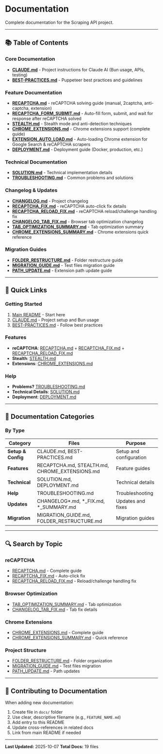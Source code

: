 # Documentation

Complete documentation for the Scraping API project.

---

## 📚 Table of Contents

### Core Documentation

- **[CLAUDE.md](CLAUDE.md)** - Project instructions for Claude AI (Bun usage, APIs, testing)
- **[BEST-PRACTICES.md](BEST-PRACTICES.md)** - Puppeteer best practices and guidelines

### Feature Documentation

- **[RECAPTCHA.md](RECAPTCHA.md)** - reCAPTCHA solving guide (manual, 2captcha, anti-captcha, extension)
- **[RECAPTCHA_FORM_SUBMIT.md](RECAPTCHA_FORM_SUBMIT.md)** - Auto-fill form, submit, and wait for response after reCAPTCHA solved
- **[STEALTH.md](STEALTH.md)** - Stealth mode and anti-detection techniques
- **[CHROME_EXTENSIONS.md](CHROME_EXTENSIONS.md)** - Chrome extensions support (complete guide)
- **[EXTENSION_AUTO_LOAD.md](EXTENSION_AUTO_LOAD.md)** - Auto-loading Chrome extension for Google Search & reCAPTCHA scrapers
- **[DEPLOYMENT.md](DEPLOYMENT.md)** - Deployment guide (Docker, production, etc.)

### Technical Documentation

- **[SOLUTION.md](SOLUTION.md)** - Technical implementation details
- **[TROUBLESHOOTING.md](TROUBLESHOOTING.md)** - Common problems and solutions

### Changelog & Updates

- **[CHANGELOG.md](CHANGELOG.md)** - Project changelog
- **[RECAPTCHA_FIX.md](RECAPTCHA_FIX.md)** - reCAPTCHA auto-click fix details
- **[RECAPTCHA_RELOAD_FIX.md](RECAPTCHA_RELOAD_FIX.md)** - reCAPTCHA reload/challenge handling fix
- **[CHANGELOG_TAB_FIX.md](CHANGELOG_TAB_FIX.md)** - Browser tab optimization changelog
- **[TAB_OPTIMIZATION_SUMMARY.md](TAB_OPTIMIZATION_SUMMARY.md)** - Tab optimization summary
- **[CHROME_EXTENSIONS_SUMMARY.md](CHROME_EXTENSIONS_SUMMARY.md)** - Chrome extensions quick reference

### Migration Guides

- **[FOLDER_RESTRUCTURE.md](FOLDER_RESTRUCTURE.md)** - Folder restructure guide
- **[MIGRATION_GUIDE.md](MIGRATION_GUIDE.md)** - Test files migration guide
- **[PATH_UPDATE.md](PATH_UPDATE.md)** - Extension path update guide

---

## 🚀 Quick Links

### Getting Started
1. [Main README](../README.md) - Start here
2. [CLAUDE.md](CLAUDE.md) - Project setup and Bun usage
3. [BEST-PRACTICES.md](BEST-PRACTICES.md) - Follow best practices

### Features
- **reCAPTCHA**: [RECAPTCHA.md](RECAPTCHA.md) + [RECAPTCHA_FIX.md](RECAPTCHA_FIX.md) + [RECAPTCHA_RELOAD_FIX.md](RECAPTCHA_RELOAD_FIX.md)
- **Stealth**: [STEALTH.md](STEALTH.md)
- **Extensions**: [CHROME_EXTENSIONS.md](CHROME_EXTENSIONS.md)

### Help
- **Problems?** [TROUBLESHOOTING.md](TROUBLESHOOTING.md)
- **Technical Details**: [SOLUTION.md](SOLUTION.md)
- **Deployment**: [DEPLOYMENT.md](DEPLOYMENT.md)

---

## 📖 Documentation Categories

### By Type

| Category | Files | Purpose |
|----------|-------|---------|
| **Setup & Config** | CLAUDE.md, BEST-PRACTICES.md | Setup and configuration |
| **Features** | RECAPTCHA.md, STEALTH.md, CHROME_EXTENSIONS.md | Feature guides |
| **Technical** | SOLUTION.md, DEPLOYMENT.md | Technical details |
| **Help** | TROUBLESHOOTING.md | Troubleshooting |
| **Updates** | CHANGELOG*.md, *_FIX.md, *_SUMMARY.md | Updates and fixes |
| **Migration** | MIGRATION_GUIDE.md, FOLDER_RESTRUCTURE.md | Migration guides |

---

## 🔍 Search by Topic

### reCAPTCHA
- [RECAPTCHA.md](RECAPTCHA.md) - Complete guide
- [RECAPTCHA_FIX.md](RECAPTCHA_FIX.md) - Auto-click fix
- [RECAPTCHA_RELOAD_FIX.md](RECAPTCHA_RELOAD_FIX.md) - Reload/challenge handling fix

### Browser Optimization
- [TAB_OPTIMIZATION_SUMMARY.md](TAB_OPTIMIZATION_SUMMARY.md) - Tab optimization
- [CHANGELOG_TAB_FIX.md](CHANGELOG_TAB_FIX.md) - Tab fix details

### Chrome Extensions
- [CHROME_EXTENSIONS.md](CHROME_EXTENSIONS.md) - Complete guide
- [CHROME_EXTENSIONS_SUMMARY.md](CHROME_EXTENSIONS_SUMMARY.md) - Quick reference

### Project Structure
- [FOLDER_RESTRUCTURE.md](FOLDER_RESTRUCTURE.md) - Folder organization
- [MIGRATION_GUIDE.md](MIGRATION_GUIDE.md) - Test files migration
- [PATH_UPDATE.md](PATH_UPDATE.md) - Path updates

---

## 📝 Contributing to Documentation

When adding new documentation:
1. Create file in `docs/` folder
2. Use clear, descriptive filename (e.g., `FEATURE_NAME.md`)
3. Add entry to this README
4. Update cross-references in related docs
5. Link from main README if needed

---

**Last Updated:** 2025-10-07
**Total Docs:** 19 files
